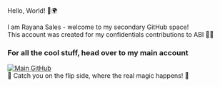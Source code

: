 Hello, World! 👋🌍 </br>

I am Rayana Sales - welcome to my secondary GitHub space! </br>
This account was created for my confidentials contributions to ABI 🤫🤐 </br>

### For all the cool stuff, head over to my main account
[![Main GitHub](https://img.shields.io/badge/-RayanaSales's%20Main%20GitHub-red?style=for-the-badge&logo=github&logoColor=white)](https://github.com/RayanaSales) </br>
🚀 Catch you on the flip side, where the real magic happens! 🌟
